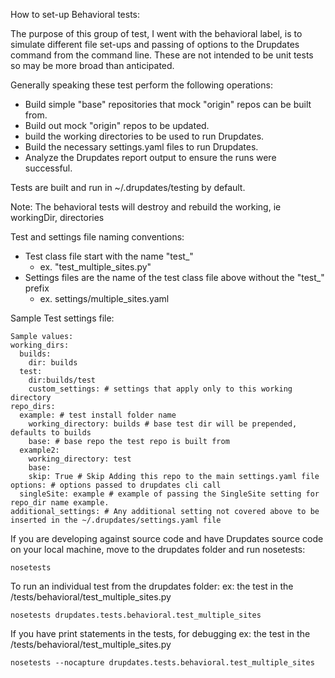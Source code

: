 How to set-up Behavioral tests:

The purpose of this group of test, I went with the behavioral label, is to simulate different file set-ups and passing of options to the Drupdates command from the command line.  These are not intended to be unit tests so may be more broad than anticipated.

Generally speaking these test perform the following operations:

- Build simple "base" repositories that mock "origin" repos can be built from.
- Build out mock "origin" repos to be updated.
- build the working directories to be used to run Drupdates.
- Build the necessary settings.yaml files to run Drupdates.
- Analyze the Drupdates report output to ensure the runs were successful.

Tests are built and run in ~/.drupdates/testing by default.

Note: The behavioral tests will destroy and rebuild the working, ie workingDir, directories

Test and settings file naming conventions:

- Test class file start with the name "test_"
    - ex. "test_multiple_sites.py"
- Settings files are the name of the test class file above without the "test_" prefix
    - ex. settings/multiple_sites.yaml

Sample Test settings file:
```
Sample values:
working_dirs:
  builds:
    dir: builds
  test:
    dir:builds/test
    custom_settings: # settings that apply only to this working directory
repo_dirs:
  example: # test install folder name
    working_directory: builds # base test dir will be prepended, defaults to builds
    base: # base repo the test repo is built from
  example2:
    working_directory: test
    base:
    skip: True # Skip Adding this repo to the main settings.yaml file
options: # options passed to drupdates cli call
  singleSite: example # example of passing the SingleSite setting for repo_dir name example.
additional_settings: # Any additional setting not covered above to be inserted in the ~/.drupdates/settings.yaml file
```

If you are developing against source code and have Drupdates source code on your
 local machine, move to the drupdates folder and run nosetests:

 ```
 nosetests
 ```

 To run an individual test from the drupdates folder:
 ex: the test in the <drupdates folder>/tests/behavioral/test_multiple_sites.py
 ```
nosetests drupdates.tests.behavioral.test_multiple_sites
```

If you have print statements in the tests, for debugging
ex: the test in the <drupdates folder>/tests/behavioral/test_multiple_sites.py
```
nosetests --nocapture drupdates.tests.behavioral.test_multiple_sites
```
